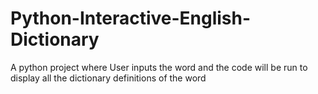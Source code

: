 # Python-Interactive-English-Dictionary
A python project where User inputs the word and  the code will be run to display all the dictionary definitions of the word
